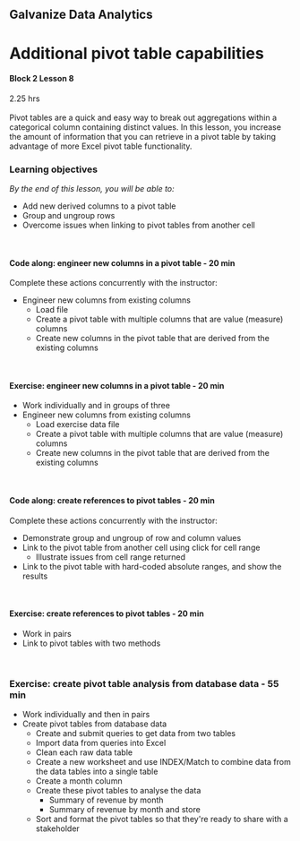 ## Galvanize Data Analytics
# Additional pivot table capabilities
#### Block 2 Lesson 8

2.25 hrs
<br><br>
Pivot tables are a quick and easy way to break out aggregations within a categorical column containing distinct values. In this lesson, you increase the amount of information that you can retrieve in a pivot table by taking advantage of more Excel pivot table functionality.

### Learning objectives
*By the end of this lesson, you will be able to:*
* Add new derived columns to a pivot table
* Group and ungroup rows
* Overcome issues when linking to pivot tables from another cell
<br>

#### Code along: engineer new columns in a pivot table - 20 min
Complete these actions concurrently with the instructor:
* Engineer new columns from existing columns 
  * Load file
  * Create a pivot table with multiple columns that are value (measure) columns
  * Create new columns in the pivot table that are derived from the existing columns
<br>

#### Exercise: engineer new columns in a pivot table - 20 min
* Work individually and in groups of three
* Engineer new columns from existing columns 
  * Load exercise data file
  * Create a pivot table with multiple columns that are value (measure) columns
  * Create new columns in the pivot table that are derived from the existing columns
<br>

#### Code along: create references to pivot tables - 20 min
Complete these actions concurrently with the instructor:
* Demonstrate group and ungroup of row and column values
* Link to the pivot table from another cell using click for cell range
  * Illustrate issues from cell range returned
* Link to the pivot table with hard-coded absolute ranges, and show the results
<br>

#### Exercise: create references to pivot tables - 20 min
* Work in pairs
* Link to pivot tables with two methods
<br>  

### Exercise: create pivot table analysis from database data - 55 min
* Work individually and then in pairs
* Create pivot tables from database data
  * Create and submit queries to get data from two tables
  * Import data from queries into Excel
  * Clean each raw data table
  * Create a new worksheet and use INDEX/Match to combine data from the data tables into a single table
  * Create a month column
  * Create these pivot tables to analyse the data
    * Summary of revenue by month
    * Summary of revenue by month and store
  * Sort and format the pivot tables so that they're ready to share with a stakeholder
